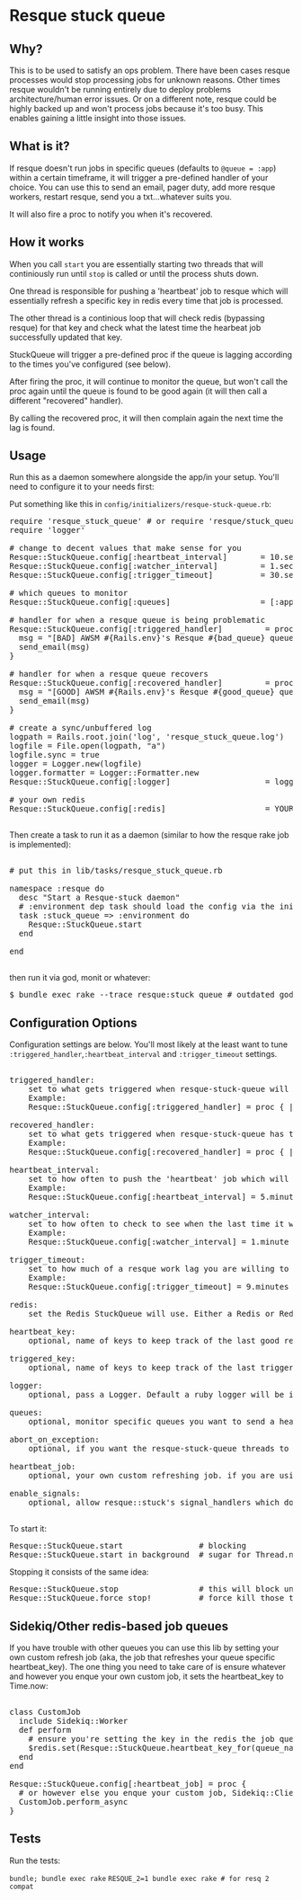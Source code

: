 # Resque stuck queue

## Why?

This is to be used to satisfy an ops problem. There have been cases resque processes would stop processing jobs for unknown reasons. Other times resque wouldn't be running entirely due to deploy problems architecture/human error issues. Or on a different note, resque could be highly backed up and won't process jobs because it's too busy. This enables gaining a little insight into those issues.

## What is it?

If resque doesn't run jobs in specific queues (defaults to `@queue = :app`) within a certain timeframe, it will trigger a pre-defined handler of your choice. You can use this to send an email, pager duty, add more resque workers, restart resque, send you a txt...whatever suits you.

It will also fire a proc to notify you when it's recovered.

## How it works

When you call `start` you are essentially starting two threads that will continiously run until `stop` is called or until the process shuts down.

One thread is responsible for pushing a 'heartbeat' job to resque which will essentially refresh a specific key in redis every time that job is processed.

The other thread is a continious loop that will check redis (bypassing resque) for that key and check what the latest time the hearbeat job successfully updated that key.

StuckQueue will trigger a pre-defined proc if the queue is lagging according to the times you've configured (see below).

After firing the proc, it will continue to monitor the queue, but won't call the proc again until the queue is found to be good again (it will then call a different "recovered" handler). 

By calling the recovered proc, it will then complain again the next time the lag is found.

## Usage

Run this as a daemon somewhere alongside the app/in your setup. You'll need to configure it to your needs first:

Put something like this in `config/initializers/resque-stuck-queue.rb`:

<pre>
require 'resque_stuck_queue' # or require 'resque/stuck_queue'
require 'logger'

# change to decent values that make sense for you
Resque::StuckQueue.config[:heartbeat_interval]       = 10.seconds
Resque::StuckQueue.config[:watcher_interval]         = 1.seconds
Resque::StuckQueue.config[:trigger_timeout]          = 30.seconds

# which queues to monitor
Resque::StuckQueue.config[:queues]                   = [:app, :custom_queue]

# handler for when a resque queue is being problematic
Resque::StuckQueue.config[:triggered_handler]         = proc { |bad_queue, lagtime|
  msg = "[BAD] AWSM #{Rails.env}'s Resque #{bad_queue} queue lagging job execution by #{lagtime} seconds."
  send_email(msg)
}

# handler for when a resque queue recovers
Resque::StuckQueue.config[:recovered_handler]         = proc { |good_queue, lagtime|
  msg = "[GOOD] AWSM #{Rails.env}'s Resque #{good_queue} queue lagging job execution by #{lagtime} seconds."
  send_email(msg)
}

# create a sync/unbuffered log
logpath = Rails.root.join('log', 'resque_stuck_queue.log')
logfile = File.open(logpath, "a")
logfile.sync = true
logger = Logger.new(logfile)
logger.formatter = Logger::Formatter.new
Resque::StuckQueue.config[:logger]                    = logger

# your own redis
Resque::StuckQueue.config[:redis]                     = YOUR_REDIS

</pre>

Then create a task to run it as a daemon (similar to how the resque rake job is implemented):

<pre>

# put this in lib/tasks/resque_stuck_queue.rb

namespace :resque do
  desc "Start a Resque-stuck daemon"
  # :environment dep task should load the config via the initializer
  task :stuck_queue => :environment do
    Resque::StuckQueue.start
  end

end

</pre>

then run it via god, monit or whatever:

<pre>
$ bundle exec rake --trace resque:stuck_queue # outdated god config - https://gist.github.com/shaiguitar/298935953d91faa6bd4e
</pre>

## Configuration Options

Configuration settings are below. You'll most likely at the least want to tune `:triggered_handler`,`:heartbeat_interval` and `:trigger_timeout` settings.

<pre>

triggered_handler:
	set to what gets triggered when resque-stuck-queue will detect the latest heartbeat is older than the trigger_timeout time setting.
	Example:
	Resque::StuckQueue.config[:triggered_handler] = proc { |queue_name, lagtime| send_email('queue #{queue_name} isnt working, aaah the daemons') }

recovered_handler:
	set to what gets triggered when resque-stuck-queue has triggered a problem, but then detects the queue went back down to functioning well again(it wont trigger again until it has recovered).
	Example:
	Resque::StuckQueue.config[:recovered_handler] = proc { |queue_name, lagtime| send_email('phew, queue #{queue_name} is ok') }

heartbeat_interval:
	set to how often to push the 'heartbeat' job which will refresh the latest working time.
	Example:
	Resque::StuckQueue.config[:heartbeat_interval] = 5.minutes

watcher_interval:
	set to how often to check to see when the last time it worked was.
	Example:
	Resque::StuckQueue.config[:watcher_interval] = 1.minute

trigger_timeout:
	set to how much of a resque work lag you are willing to accept before being notified. note: take the :watcher_interval setting into account when setting this timeout.
	Example:
	Resque::StuckQueue.config[:trigger_timeout] = 9.minutes

redis:
	set the Redis StuckQueue will use. Either a Redis or Redis::Namespace instance.

heartbeat_key:
	optional, name of keys to keep track of the last good resque heartbeat time

triggered_key:
	optional, name of keys to keep track of the last trigger time

logger:
	optional, pass a Logger. Default a ruby logger will be instantiated. Needs to respond to that interface.

queues:
	optional, monitor specific queues you want to send a heartbeat/monitor to. default is [:app]

abort_on_exception:
	optional, if you want the resque-stuck-queue threads to explicitly raise, default is true

heartbeat_job:
	optional, your own custom refreshing job. if you are using something other than resque

enable_signals:
	optional, allow resque::stuck's signal_handlers which do mostly nothing at this point. possible future plan: log info, reopen log file, etc.

</pre>

To start it:

<pre>
Resque::StuckQueue.start                # blocking
Resque::StuckQueue.start_in_background  # sugar for Thread.new { Resque::StuckQueue.start }
</pre>

Stopping it consists of the same idea:

<pre>
Resque::StuckQueue.stop                 # this will block until the threads end their current iteration
Resque::StuckQueue.force_stop!          # force kill those threads and let's move on
</pre>

## Sidekiq/Other redis-based job queues

If you have trouble with other queues you can use this lib by setting your own custom refresh job (aka, the job that refreshes your queue specific heartbeat_key). The one thing you need to take care of is ensure whatever and however you enque your own custom job, it sets the heartbeat_key to Time.now:

<pre>

class CustomJob
  include Sidekiq::Worker
  def perform
    # ensure you're setting the key in the redis the job queue is using
    $redis.set(Resque::StuckQueue.heartbeat_key_for(queue_name), Time.now.to_i)
  end
end

Resque::StuckQueue.config[:heartbeat_job] = proc {
  # or however else you enque your custom job, Sidekiq::Client.enqueue(CustomJob), whatever, etc.
  CustomJob.perform_async
}
</pre>

## Tests

Run the tests:

`bundle; bundle exec rake`
`RESQUE_2=1 bundle exec rake # for resq 2 compat`
